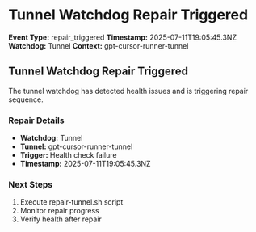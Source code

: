 # Tunnel Watchdog Repair Triggered

**Event Type:** repair_triggered
**Timestamp:** 2025-07-11T19:05:45.3NZ
**Watchdog:** Tunnel
**Context:** gpt-cursor-runner-tunnel


## Tunnel Watchdog Repair Triggered

The tunnel watchdog has detected health issues and is triggering repair sequence.

### Repair Details
- **Watchdog:** Tunnel
- **Tunnel:** gpt-cursor-runner-tunnel
- **Trigger:** Health check failure
- **Timestamp:** 2025-07-11T19:05:45.3NZ

### Next Steps
1. Execute repair-tunnel.sh script
2. Monitor repair progress
3. Verify health after repair


